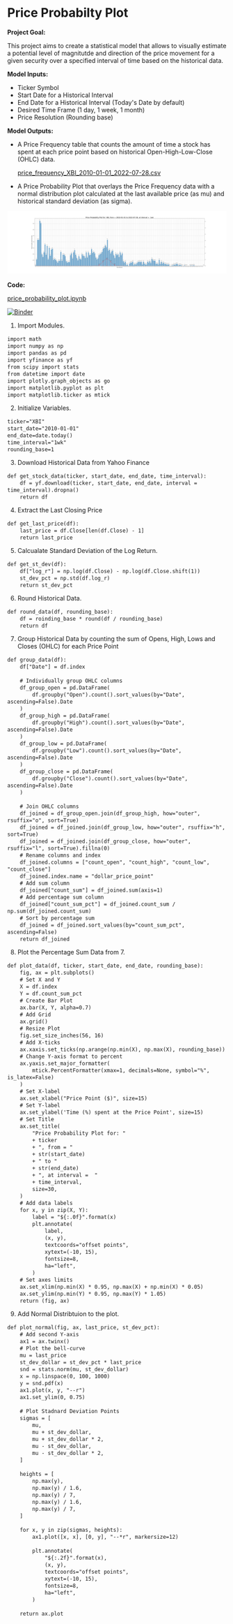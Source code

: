 # Price Probabilty Plot

**Project Goal:** 

This project aims to create a statistical model that allows to visually estimate a potential level of magnitutde and direction of the price movement for a given security over a specified interval of time based on the historical data. 

**Model Inputs:** 
- Ticker Symbol
- Start Date for a Historical Interval
- End Date for a Historical Interval (Today's Date by default)
- Desired Time Frame (1 day, 1 week, 1 month)
- Price Resolution (Rounding base)

**Model Outputs:** 
- A Price Frequency table that counts the amount of time a stock has spent at each price point based on historical Open-High-Low-Close (OHLC) data. 

    [price_frequency_XBI_2010-01-01_2022-07-28.csv](https://github.com/MakGord/Price_Probability_Plot/blob/main/price_frequency_XBI_2010-01-01_2022-07-28.csv)

- A Price Probability Plot that overlays the Price Frequency data with a normal distribution plot calculated at the last available price (as mu) and historical standard deviation (as sigma). 

<img src="price_probability_plot_XBI_2010-01-01_2022-07-28.png?raw=true"/>

**Code:** 


[price_probability_plot.ipynb](https://github.com/MakGord/Price_Probability_Plot/blob/main/price_probability_plot.ipynb)

[![Binder](http://mybinder.org/badge_logo.svg)](https://mybinder.org/v2/gh/MakGord/Price_Probability_Plot/main?filepath=index.ipynb)

1. Import Modules.
```
import math
import numpy as np
import pandas as pd
import yfinance as yf
from scipy import stats
from datetime import date
import plotly.graph_objects as go
import matplotlib.pyplot as plt
import matplotlib.ticker as mtick
```
2. Initialize Variables. 
```
ticker="XBI"
start_date="2010-01-01"
end_date=date.today()
time_interval="1wk"
rounding_base=1
```

3. Download Historical Data from Yahoo Finance
```
def get_stock_data(ticker, start_date, end_date, time_interval):
    df = yf.download(ticker, start_date, end_date, interval = time_interval).dropna()
    return df
```


4. Extract the Last Closing Price
```
def get_last_price(df):
    last_price = df.Close[len(df.Close) - 1]
    return last_price
```

5. Calcualate Standard Deviation of the Log Return.
```
def get_st_dev(df):
    df["log_r"] = np.log(df.Close) - np.log(df.Close.shift(1))
    st_dev_pct = np.std(df.log_r)
    return st_dev_pct
```
6. Round Historical Data.
```
def round_data(df, rounding_base):
    df = roinding_base * round(df / rounding_base)
    return df
```

7. Group Historical Data by counting the sum of Opens, High, Lows and Closes (OHLC) for each Price Point
```
def group_data(df):
    df["Date"] = df.index

    # Individually group OHLC columns
    df_group_open = pd.DataFrame(
        df.groupby("Open").count().sort_values(by="Date", ascending=False).Date
    )
    df_group_high = pd.DataFrame(
        df.groupby("High").count().sort_values(by="Date", ascending=False).Date
    )
    df_group_low = pd.DataFrame(
        df.groupby("Low").count().sort_values(by="Date", ascending=False).Date
    )
    df_group_close = pd.DataFrame(
        df.groupby("Close").count().sort_values(by="Date", ascending=False).Date
    )

    # Join OHLC columns
    df_joined = df_group_open.join(df_group_high, how="outer", rsuffix="o", sort=True)
    df_joined = df_joined.join(df_group_low, how="outer", rsuffix="h", sort=True)
    df_joined = df_joined.join(df_group_close, how="outer", rsuffix="l", sort=True).fillna(0)
    # Rename columns and index
    df_joined.columns = ["count_open", "count_high", "count_low", "count_close"]
    df_joined.index.name = "dollar_price_point"
    # Add sum column
    df_joined["count_sum"] = df_joined.sum(axis=1)
    # Add percentage sum column
    df_joined["count_sum_pct"] = df_joined.count_sum / np.sum(df_joined.count_sum)
    # Sort by percentage sum
    df_joined = df_joined.sort_values(by="count_sum_pct", ascending=False)
    return df_joined
```

8. Plot the Percentage Sum Data from 7.

```
def plot_data(df, ticker, start_date, end_date, rounding_base):
    fig, ax = plt.subplots()
    # Set X and Y
    X = df.index
    Y = df.count_sum_pct
    # Create Bar Plot
    ax.bar(X, Y, alpha=0.7)
    # Add Grid
    ax.grid()
    # Resize Plot
    fig.set_size_inches(56, 16)
    # Add X-ticks
    ax.xaxis.set_ticks(np.arange(np.min(X), np.max(X), rounding_base))
    # Change Y-axis format to percent
    ax.yaxis.set_major_formatter(
        mtick.PercentFormatter(xmax=1, decimals=None, symbol="%", is_latex=False)
    )
    # Set X-label
    ax.set_xlabel("Price Point ($)", size=15)
    # Set Y-label
    ax.set_ylabel('Time (%) spent at the Price Point', size=15)
    # Set Title
    ax.set_title(
        "Price Probability Plot for: "
        + ticker
        + ", from = "
        + str(start_date)
        + " to "
        + str(end_date)
        + ", at interval =  "
        + time_interval,
        size=30,
    )
    # Add data labels
    for x, y in zip(X, Y):
        label = "${:.0f}".format(x)
        plt.annotate(
            label,  
            (x, y),  
            textcoords="offset points",  
            xytext=(-10, 15),  
            fontsize=8,
            ha="left",
        )  
    # Set axes limits
    ax.set_xlim(np.min(X) * 0.95, np.max(X) + np.min(X) * 0.05)
    ax.set_ylim(np.min(Y) * 0.95, np.max(Y) * 1.05)
    return (fig, ax)
```
9. Add Normal Distribtuion to the plot. 
```
def plot_normal(fig, ax, last_price, st_dev_pct):
    # Add second Y-axis
    ax1 = ax.twinx()
    # Plot the bell-curve
    mu = last_price
    st_dev_dollar = st_dev_pct * last_price
    snd = stats.norm(mu, st_dev_dollar)
    x = np.linspace(0, 100, 1000)
    y = snd.pdf(x)
    ax1.plot(x, y, "--r")
    ax1.set_ylim(0, 0.75)

    # Plot Stadnard Deviation Points
    sigmas = [
        mu,
        mu + st_dev_dollar,
        mu + st_dev_dollar * 2,
        mu - st_dev_dollar,
        mu - st_dev_dollar * 2,
    ]

    heights = [
        np.max(y),
        np.max(y) / 1.6,
        np.max(y) / 7,
        np.max(y) / 1.6,
        np.max(y) / 7,
    ]

    for x, y in zip(sigmas, heights):
        ax1.plot([x, x], [0, y], "--*r", markersize=12)

        plt.annotate(
            "${:.2f}".format(x),
            (x, y),
            textcoords="offset points",
            xytext=(-10, 15),
            fontsize=8,
            ha="left",
        )

    return ax.plot
 ```


